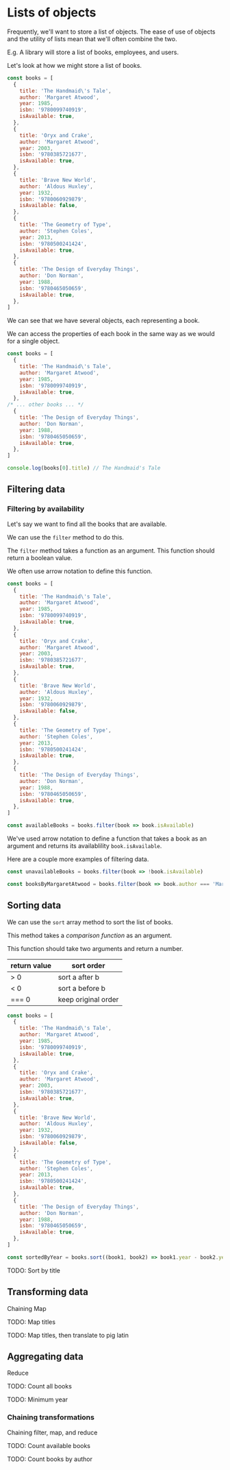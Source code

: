 # Lists of objects

Frequently, we'll want to store a list of objects. The ease of use of objects and the utility of lists mean that we'll often combine the two.

E.g. A library will store a list of books, employees, and users.

Let's look at how we might store a list of books.

```js
const books = [
  {
    title: 'The Handmaid\'s Tale',
    author: 'Margaret Atwood',
    year: 1985,
    isbn: '9780099740919',
    isAvailable: true,
  },
  {
    title: 'Oryx and Crake',
    author: 'Margaret Atwood',
    year: 2003,
    isbn: '9780385721677',
    isAvailable: true,
  },
  {
    title: 'Brave New World',
    author: 'Aldous Huxley',
    year: 1932,
    isbn: '9780060929879',
    isAvailable: false,
  },
  {
    title: 'The Geometry of Type',
    author: 'Stephen Coles',
    year: 2013,
    isbn: '9780500241424',
    isAvailable: true,
  },
  {
    title: 'The Design of Everyday Things',
    author: 'Don Norman',
    year: 1988,
    isbn: '9780465050659',
    isAvailable: true,
  },
]

```

We can see that we have several objects, each representing a book. 

We can access the properties of each book in the same way as we would for a single object.

```js
const books = [
  {
    title: 'The Handmaid\'s Tale',
    author: 'Margaret Atwood',
    year: 1985,
    isbn: '9780099740919',
    isAvailable: true,
  },
/* ... other books ... */
  {
    title: 'The Design of Everyday Things',
    author: 'Don Norman',
    year: 1988,
    isbn: '9780465050659',
    isAvailable: true,
  },
]

console.log(books[0].title) // The Handmaid's Tale
```


## Filtering data

### Filtering by availability

Let's say we want to find all the books that are available.

We can use the `filter` method to do this.

The `filter` method takes a function as an argument. This function should return a boolean value.

We often use arrow notation to define this function.

```js
const books = [
  {
    title: 'The Handmaid\'s Tale',
    author: 'Margaret Atwood',
    year: 1985,
    isbn: '9780099740919',
    isAvailable: true,
  },
  {
    title: 'Oryx and Crake',
    author: 'Margaret Atwood',
    year: 2003,
    isbn: '9780385721677',
    isAvailable: true,
  },
  {
    title: 'Brave New World',
    author: 'Aldous Huxley',
    year: 1932,
    isbn: '9780060929879',
    isAvailable: false,
  },
  {
    title: 'The Geometry of Type',
    author: 'Stephen Coles',
    year: 2013,
    isbn: '9780500241424',
    isAvailable: true,
  },
  {
    title: 'The Design of Everyday Things',
    author: 'Don Norman',
    year: 1988,
    isbn: '9780465050659',
    isAvailable: true,
  },
]

const availableBooks = books.filter(book => book.isAvailable)
```

We've used arrow notation to define a function that takes a book as an argument and returns its availablility `book.isAvailable`.

Here are a couple more examples of filtering data.

```js
const unavailableBooks = books.filter(book => !book.isAvailable)

const booksByMargaretAtwood = books.filter(book => book.author === 'Margaret Atwood')
```

## Sorting data

We can use the `sort` array method to sort the list of books.

This method takes a _comparison function_ as an argument.

This function should take two arguments and return a number.

| return value | sort order |
| - | - |
| > 0 | sort a after b |
| < 0 | sort a before b |
| === 0 | keep original order |

```js
const books = [
  {
    title: 'The Handmaid\'s Tale',
    author: 'Margaret Atwood',
    year: 1985,
    isbn: '9780099740919',
    isAvailable: true,
  },
  {
    title: 'Oryx and Crake',
    author: 'Margaret Atwood',
    year: 2003,
    isbn: '9780385721677',
    isAvailable: true,
  },
  {
    title: 'Brave New World',
    author: 'Aldous Huxley',
    year: 1932,
    isbn: '9780060929879',
    isAvailable: false,
  },
  {
    title: 'The Geometry of Type',
    author: 'Stephen Coles',
    year: 2013,
    isbn: '9780500241424',
    isAvailable: true,
  },
  {
    title: 'The Design of Everyday Things',
    author: 'Don Norman',
    year: 1988,
    isbn: '9780465050659',
    isAvailable: true,
  },
]

const sortedByYear = books.sort((book1, book2) => book1.year - book2.year)
```

TODO: Sort by title

## Transforming data

Chaining Map 

TODO: Map titles

TODO: Map titles, then translate to pig latin

## Aggregating data

Reduce

TODO: Count all books

TODO: Minimum year

### Chaining transformations

Chaining filter, map, and reduce

TODO: Count available books

TODO: Count books by author

